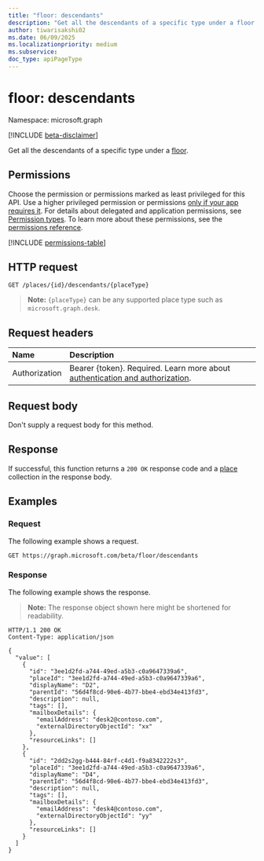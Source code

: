 ```yaml
---
title: "floor: descendants"
description: "Get all the descendants of a specific type under a floor."
author: tiwarisakshi02
ms.date: 06/09/2025
ms.localizationpriority: medium
ms.subservice: 
doc_type: apiPageType
---
```


# floor: descendants

Namespace: microsoft.graph

[!INCLUDE [beta-disclaimer](../../includes/beta-disclaimer.md)]

Get all the descendants of a specific type under a [floor](../resources/floor.md).

## Permissions

Choose the permission or permissions marked as least privileged for this API. Use a higher privileged permission or permissions [only if your app requires it](/graph/permissions-overview#best-practices-for-using-microsoft-graph-permissions). For details about delegated and application permissions, see [Permission types](/graph/permissions-overview#permission-types). To learn more about these permissions, see the [permissions reference](/graph/permissions-reference).

<!-- {
  "blockType": "permissions",
  "name": "floor-descendants-permissions"
}
-->
[!INCLUDE [permissions-table](../includes/permissions/floor-descendants-permissions.md)]

## HTTP request

<!-- {
  "blockType": "ignored"
}
-->
``` http
GET /places/{id}/descendants/{placeType}
```

> **Note:**
> `{placeType}` can be any supported place type such as `microsoft.graph.desk`.

## Request headers

|Name|Description|
|:---|:---|
|Authorization|Bearer {token}. Required. Learn more about [authentication and authorization](/graph/auth/auth-concepts).|

## Request body

Don't supply a request body for this method.

## Response

If successful, this function returns a `200 OK` response code and a [place](../resources/place.md) collection in the response body.

## Examples

### Request

The following example shows a request.
<!-- {
  "blockType": "request",
  "name": "floorthis.descendants"
}
-->
``` http
GET https://graph.microsoft.com/beta/floor/descendants
```


### Response

The following example shows the response.
>**Note:** The response object shown here might be shortened for readability.
<!-- {
  "blockType": "response",
  "truncated": true,
  "@odata.type": "Collection(microsoft.graph.place)"
}
-->
``` http
HTTP/1.1 200 OK
Content-Type: application/json

{
  "value": [
    {
      "id": "3ee1d2fd-a744-49ed-a5b3-c0a9647339a6",
      "placeId": "3ee1d2fd-a744-49ed-a5b3-c0a9647339a6",
      "displayName": "D2",
      "parentId": "56d4f8cd-90e6-4b77-bbe4-ebd34e413fd3",
      "description": null,
      "tags": [],
      "mailboxDetails": {
        "emailAddress": "desk2@contoso.com",
        "externalDirectoryObjectId": "xx"
      },
      "resourceLinks": []
    }, 
    {
      "id": "2dd2s2gg-b444-84rf-c4d1-f9a8342222s3",
      "placeId": "3ee1d2fd-a744-49ed-a5b3-c0a9647339a6",
      "displayName": "D4",
      "parentId": "56d4f8cd-90e6-4b77-bbe4-ebd34e413fd3",
      "description": null,
      "tags": [],
      "mailboxDetails": {
        "emailAddress": "desk4@contoso.com",
        "externalDirectoryObjectId": "yy"
      },
      "resourceLinks": []
    }
  ]
}
```

